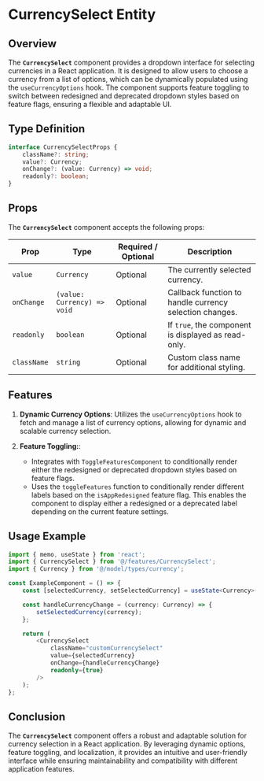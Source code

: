 # CurrencySelect Entity 

## Overview
The **`CurrencySelect`** component provides a dropdown interface for selecting currencies in a React application. It is designed to allow users to choose a currency from a list of options, which can be dynamically populated using the `useCurrencyOptions` hook. The component supports feature toggling to switch between redesigned and deprecated dropdown styles based on feature flags, ensuring a flexible and adaptable UI.

## Type Definition
```typescript
interface CurrencySelectProps {
    className?: string;
    value?: Currency;
    onChange?: (value: Currency) => void;
    readonly?: boolean;
}
```

## Props

The **`CurrencySelect`** component accepts the following props:

| Prop       | Type                           | Required / Optional | Description                                          |
|------------|--------------------------------|----------------------|------------------------------------------------------|
| `value`    | `Currency`                      | Optional             | The currently selected currency.                    |
| `onChange` | `(value: Currency) => void`     | Optional             | Callback function to handle currency selection changes. |
| `readonly` | `boolean`                       | Optional             | If `true`, the component is displayed as read-only.   |
| `className`| `string`                        | Optional             | Custom class name for additional styling.            |


## Features
1. **Dynamic Currency Options**: Utilizes the `useCurrencyOptions` hook to fetch and manage a list of currency options, allowing for dynamic and scalable currency selection.

2. **Feature Toggling:**: 
   -  Integrates with `ToggleFeaturesComponent` to conditionally render either the redesigned or deprecated dropdown styles based on feature flags.
   -  Uses the `toggleFeatures` function to conditionally render different labels based on the `isAppRedesigned` feature flag. This enables the component to display either a redesigned or a deprecated label depending on the current feature settings.

## Usage Example
```typescript jsx
import { memo, useState } from 'react';
import { CurrencySelect } from '@/features/CurrencySelect';
import { Currency } from '@/model/types/currency';

const ExampleComponent = () => {
    const [selectedCurrency, setSelectedCurrency] = useState<Currency>('USD');

    const handleCurrencyChange = (currency: Currency) => {
        setSelectedCurrency(currency);
    };

    return (
        <CurrencySelect
            className="customCurrencySelect"
            value={selectedCurrency}
            onChange={handleCurrencyChange}
            readonly={true}
        />
    );
};

```
## Conclusion
The **`CurrencySelect`** component offers a robust and adaptable solution for currency selection in a React application. By leveraging dynamic options, feature toggling, and localization, it provides an intuitive and user-friendly interface while ensuring maintainability and compatibility with different application features.
